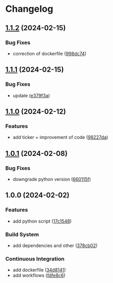 # Changelog

## [1.1.2](https://github.com/Necrelox/CRYPTO-VIZ-Processor/compare/v1.1.1...v1.1.2) (2024-02-15)


### Bug Fixes

* correction of dockerfile ([998dc74](https://github.com/Necrelox/CRYPTO-VIZ-Processor/commit/998dc7446eda72fd6d003080154df81fb0719a41))

## [1.1.1](https://github.com/Necrelox/CRYPTO-VIZ-Processor/compare/v1.1.0...v1.1.1) (2024-02-15)


### Bug Fixes

* update ([e379f3a](https://github.com/Necrelox/CRYPTO-VIZ-Processor/commit/e379f3a9e65833f83f83962ec84a930a5e9e03a3))

## [1.1.0](https://github.com/Necrelox/CRYPTO-VIZ-Processor/compare/v1.0.1...v1.1.0) (2024-02-12)


### Features

* add ticker + improvement of code ([98227da](https://github.com/Necrelox/CRYPTO-VIZ-Processor/commit/98227da2cc0700115595a293065d8e69b27c9858))

## [1.0.1](https://github.com/Necrelox/CRYPTO-VIZ-Processor/compare/v1.0.0...v1.0.1) (2024-02-08)


### Bug Fixes

* downgrade python version ([660115f](https://github.com/Necrelox/CRYPTO-VIZ-Processor/commit/660115f1a0e3d23f0328cddaf521e101b80f893c))

## 1.0.0 (2024-02-02)


### Features

* add python script ([17c1548](https://github.com/Necrelox/CRYPTO-VIZ-Processor/commit/17c15486c55f9cd7f861f1e6d37f9d0e83447540))


### Build System

* add dependencies and other ([378cb02](https://github.com/Necrelox/CRYPTO-VIZ-Processor/commit/378cb02441916406fa691a6d66f1ebbd4631ec0b))


### Continuous Integration

* add dockerfile ([34d8141](https://github.com/Necrelox/CRYPTO-VIZ-Processor/commit/34d8141f2f9ca5cb978db7cfab98fecbd1625f01))
* add workflows ([fdfe8c6](https://github.com/Necrelox/CRYPTO-VIZ-Processor/commit/fdfe8c600c15322a8dfa37e120d68e77066a9b8c))
